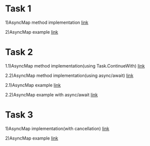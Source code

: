 # Task 1  

1)AsyncMap method implementation [link](FirstLab/ArrayExtension.cs)  

2)AsyncMap example [link](FirstLab/Program.cs)  

# Task 2  

1.1)AsyncMap method implementation(using Task.ContinueWith) [link](SecondLab/ArrayExtension.cs)  

2.2)AsyncMap method implementation(using async/await) [link](SecondLabAsyncAwait/ArrayExtension.cs)  

2.1)AsyncMap example [link](SecondLab/Program.cs)  

2.2)AsyncMap example with async/await [link](SecondLabAsyncAwait/Program.cs)  

# Task 3

1)AsyncMap implementation(with cancellation) [link](ThirdLab/ArrayExtension.cs)  

2)AsyncMap example [link](ThirdLab/Program.cs)  

